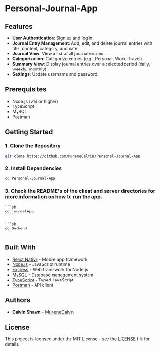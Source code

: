 # Personal-Journal-App


## Features

- **User Authentication**: Sign up and log in.
- **Journal Entry Management**: Add, edit, and delete journal entries with title, content, category, and date.
- **Journal View**: View a list of all journal entries.
- **Categorization**: Categorize entries (e.g., Personal, Work, Travel).
- **Summary View**: Display journal entries over a selected period (daily, weekly, monthly).
- **Settings**: Update username and password.

## Prerequisites

- Node.js (v14 or higher)
- TypeScript
- MySQL
- Postman

## Getting Started

### 1. Clone the Repository

```sh
git clone https://github.com/MuneneCalvin/Personal-Journal-App
```

### 2. Install Dependencies

```sh
cd Personal-Journal-App
```

### 3. Check the README's of the client and server directories for more information on how to run the app.
    
    ```sh
    cd journalApp
    ```

    ```sh
    cd Backend
    ```


## Built With

- [React Native](https://reactnative.dev/) - Mobile app framework
- [Node.js](https://nodejs.org/) - JavaScript runtime
- [Express](https://expressjs.com/) - Web framework for Node.js
- [MySQL](https://www.mysql.com/) - Database management system
- [TypeScript](https://www.typescriptlang.org/) - Typed JavaScript
- [Postman](https://www.postman.com/) - API client

## Authors

- **Calvin Shawn** - [MuneneCalvin]()

## License

This project is licensed under the MIT License - see the [LICENSE](LICENSE) file for details.
```